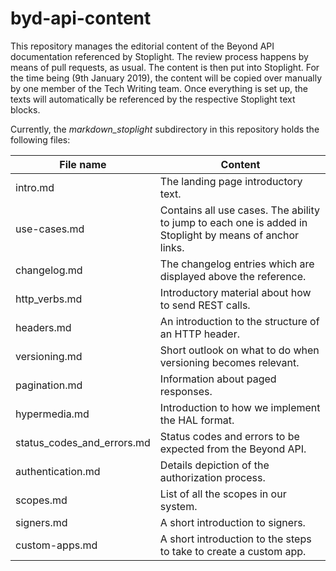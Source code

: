 # byd-api-content

This repository manages the editorial content of the Beyond API documentation referenced by Stoplight.
The review process happens by means of pull requests, as usual.
The content is then put into Stoplight.
For the time being (9th January 2019), the content will be copied over manually by one member of the Tech Writing team.
Once everything is set up, the texts will automatically be referenced by the respective Stoplight text blocks.

Currently, the *markdown_stoplight* subdirectory in this repository holds the following files:

| File name | Content
|---|---
| intro.md | The landing page introductory text.
| use-cases.md | Contains all use cases. The ability to jump to each one is added in Stoplight by means of anchor links.
| changelog.md | The changelog entries which are displayed above the reference.
| http_verbs.md | Introductory material about how to send REST calls.
| headers.md | An introduction to the structure of an HTTP header.
| versioning.md | Short outlook on what to do when versioning becomes relevant.
| pagination.md | Information about paged responses.
| hypermedia.md | Introduction to how we implement the HAL format.
| status_codes_and_errors.md | Status codes and errors to be expected from the Beyond API.
| authentication.md | Details depiction of the authorization process.
| scopes.md | List of all the scopes in our system.
| signers.md | A short introduction to signers.
| custom-apps.md | A short introduction to the steps to take to create a custom app.



